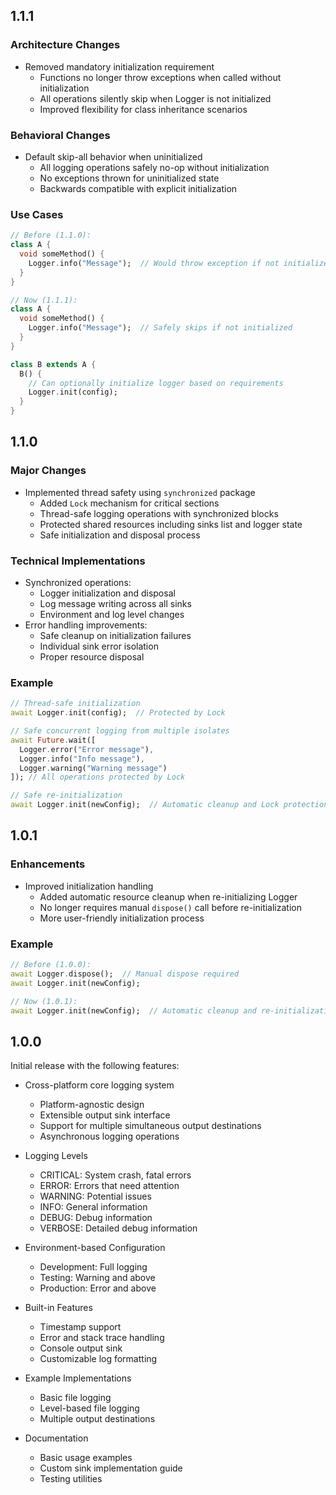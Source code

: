 ## 1.1.1

### Architecture Changes
- Removed mandatory initialization requirement
  - Functions no longer throw exceptions when called without initialization
  - All operations silently skip when Logger is not initialized
  - Improved flexibility for class inheritance scenarios

### Behavioral Changes
- Default skip-all behavior when uninitialized
  - All logging operations safely no-op without initialization
  - No exceptions thrown for uninitialized state
  - Backwards compatible with explicit initialization

### Use Cases
```dart
// Before (1.1.0):
class A {
  void someMethod() {
    Logger.info("Message");  // Would throw exception if not initialized
  }
}

// Now (1.1.1):
class A {
  void someMethod() {
    Logger.info("Message");  // Safely skips if not initialized
  }
}

class B extends A {
  B() {
    // Can optionally initialize logger based on requirements
    Logger.init(config);
  }
}
```

## 1.1.0

### Major Changes
- Implemented thread safety using `synchronized` package
  - Added `Lock` mechanism for critical sections
  - Thread-safe logging operations with synchronized blocks
  - Protected shared resources including sinks list and logger state
  - Safe initialization and disposal process

### Technical Implementations
- Synchronized operations:
  - Logger initialization and disposal
  - Log message writing across all sinks
  - Environment and log level changes
- Error handling improvements:
  - Safe cleanup on initialization failures
  - Individual sink error isolation
  - Proper resource disposal

### Example
```dart
// Thread-safe initialization
await Logger.init(config);  // Protected by Lock

// Safe concurrent logging from multiple isolates
await Future.wait([
  Logger.error("Error message"),
  Logger.info("Info message"),
  Logger.warning("Warning message")
]); // All operations protected by Lock

// Safe re-initialization
await Logger.init(newConfig);  // Automatic cleanup and Lock protection
```

## 1.0.1

### Enhancements
- Improved initialization handling
  - Added automatic resource cleanup when re-initializing Logger
  - No longer requires manual `dispose()` call before re-initialization
  - More user-friendly initialization process

### Example
```dart
// Before (1.0.0):
await Logger.dispose();  // Manual dispose required
await Logger.init(newConfig);

// Now (1.0.1):
await Logger.init(newConfig);  // Automatic cleanup and re-initialization
```

## 1.0.0

Initial release with the following features:
- Cross-platform core logging system
  - Platform-agnostic design
  - Extensible output sink interface
  - Support for multiple simultaneous output destinations
  - Asynchronous logging operations

- Logging Levels
  - CRITICAL: System crash, fatal errors
  - ERROR: Errors that need attention
  - WARNING: Potential issues
  - INFO: General information
  - DEBUG: Debug information
  - VERBOSE: Detailed debug information

- Environment-based Configuration
  - Development: Full logging
  - Testing: Warning and above
  - Production: Error and above

- Built-in Features
  - Timestamp support
  - Error and stack trace handling
  - Console output sink
  - Customizable log formatting

- Example Implementations
  - Basic file logging
  - Level-based file logging
  - Multiple output destinations

- Documentation
  - Basic usage examples
  - Custom sink implementation guide
  - Testing utilities
